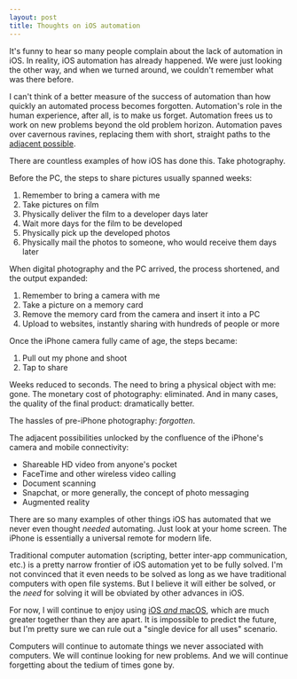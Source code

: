```yaml
---
layout: post
title: Thoughts on iOS automation
---
```


It's funny to hear so many people complain about the lack of automation in iOS. In reality, iOS automation has already happened. We were just looking the other way, and when we turned around, we couldn't remember what was there before. 

I can't think of a better measure of the success of automation than how quickly an automated process becomes forgotten. Automation's role in the human experience, after all, is to make us forget.  Automation frees us to work on new problems beyond the old problem horizon. Automation paves over cavernous ravines, replacing them with short, straight paths to the [adjacent possible](http://www.practicallyefficient.com/2010/09/28/the-adjacent-possible.html). 

There are countless examples of how iOS has done this. Take photography.

Before the PC, the steps to share pictures usually spanned weeks:

1. Remember to bring a camera with me
1. Take pictures on film
2. Physically deliver the film to a developer days later
3. Wait more days for the film to be developed
4. Physically pick up the developed photos
5. Physically mail the photos to someone, who would receive them days later 

When digital photography and the PC arrived, the process shortened, and the output expanded:

1. Remember to bring a camera with me
1. Take a picture on a memory card
2. Remove the memory card from the camera and insert it into a PC
3. Upload to websites, instantly sharing with hundreds of people or more

Once the iPhone camera fully came of age, the steps became:

1. Pull out my phone and shoot
2. Tap to share 

Weeks reduced to seconds. The need to bring a physical object with me: gone. The monetary cost of photography: eliminated. And in many cases, the quality of the final product: dramatically better.

The hassles of pre-iPhone photography: *forgotten*. 

The adjacent possibilities unlocked by the confluence of the iPhone's camera and mobile connectivity:

- Shareable HD video from anyone's pocket
- FaceTime and other wireless video calling
- Document scanning 
- Snapchat, or more generally, the concept of photo messaging
- Augmented reality 

There are so many examples of other things iOS has automated that we never even thought *needed* automating. Just look at your home screen. The iPhone is essentially a universal remote for modern life. 

Traditional computer automation (scripting, better inter-app communication, etc.) is a pretty narrow frontier of iOS automation yet to be fully solved. I'm not convinced that it even needs to be solved as long as we have traditional computers with open file systems. But I believe it will either be solved, or the *need* for solving it will be obviated by other advances in iOS. 

For now, I will continue to enjoy using [iOS *and* macOS](http://www.practicallyefficient.com/2017/04/09/and-not-or.html), which are much greater together than they are apart. It is impossible to predict the future, but I'm pretty sure we can rule out a "single device for all uses" scenario.

Computers will continue to automate things we never associated with computers. We will continue looking for new problems. And we will continue forgetting about the tedium of times gone by.




